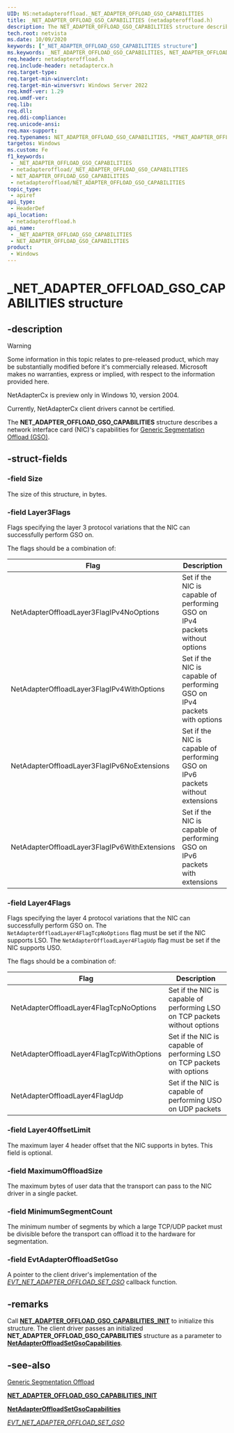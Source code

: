 ```yaml
---
UID: NS:netadapteroffload._NET_ADAPTER_OFFLOAD_GSO_CAPABILITIES
title: _NET_ADAPTER_OFFLOAD_GSO_CAPABILITIES (netadapteroffload.h)
description: The NET_ADAPTER_OFFLOAD_GSO_CAPABILITIES structure describes a network interface card (NIC)'s capabilities for generic send offload (GSO).
tech.root: netvista
ms.date: 10/09/2020
keywords: ["_NET_ADAPTER_OFFLOAD_GSO_CAPABILITIES structure"]
ms.keywords: _NET_ADAPTER_OFFLOAD_GSO_CAPABILITIES, NET_ADAPTER_OFFLOAD_GSO_CAPABILITIES, *PNET_ADAPTER_OFFLOAD_GSO_CAPABILITIES,
req.header: netadapteroffload.h
req.include-header: netadaptercx.h
req.target-type: 
req.target-min-winverclnt: 
req.target-min-winversvr: Windows Server 2022
req.kmdf-ver: 1.29
req.umdf-ver: 
req.lib: 
req.dll: 
req.ddi-compliance: 
req.unicode-ansi: 
req.max-support: 
req.typenames: NET_ADAPTER_OFFLOAD_GSO_CAPABILITIES, *PNET_ADAPTER_OFFLOAD_GSO_CAPABILITIES
targetos: Windows
ms.custom: Fe
f1_keywords:
 - _NET_ADAPTER_OFFLOAD_GSO_CAPABILITIES
 - netadapteroffload/_NET_ADAPTER_OFFLOAD_GSO_CAPABILITIES
 - NET_ADAPTER_OFFLOAD_GSO_CAPABILITIES
 - netadapteroffload/NET_ADAPTER_OFFLOAD_GSO_CAPABILITIES
topic_type:
 - apiref
api_type:
 - HeaderDef
api_location:
 - netadapteroffload.h
api_name:
 - _NET_ADAPTER_OFFLOAD_GSO_CAPABILITIES
 - NET_ADAPTER_OFFLOAD_GSO_CAPABILITIES
product:
 - Windows
---
```


# _NET_ADAPTER_OFFLOAD_GSO_CAPABILITIES structure


## -description

> [!WARNING]
> Some information in this topic relates to pre-released product, which may be substantially modified before it's commercially released. Microsoft makes no warranties, express or implied, with respect to the information provided here.
>
> NetAdapterCx is preview only in Windows 10, version 2004.
>
> Currently, NetAdapterCx client drivers cannot be certified.

The **NET_ADAPTER_OFFLOAD_GSO_CAPABILITIES** structure describes a network interface card (NIC)'s capabilities for [Generic Segmentation Offload (GSO)](/windows-hardware/drivers/netcx/gso-offload).

## -struct-fields

### -field Size

The size of this structure, in bytes.

### -field Layer3Flags

Flags specifying the layer 3 protocol variations that the NIC can successfully perform GSO on.

The flags should be a combination of:

| Flag | Description |
| --- | --- |
| NetAdapterOffloadLayer3FlagIPv4NoOptions | Set if the NIC is capable of performing GSO on IPv4 packets without options |
| NetAdapterOffloadLayer3FlagIPv4WithOptions | Set if the NIC is capable of performing GSO on IPv4 packets with options |
| NetAdapterOffloadLayer3FlagIPv6NoExtensions | Set if the NIC is capable of performing GSO on IPv6 packets without extensions |
| NetAdapterOffloadLayer3FlagIPv6WithExtensions | Set if the NIC is capable of performing GSO on IPv6 packets with extensions |

### -field Layer4Flags

Flags specifying the layer 4 protocol variations that the NIC can successfully perform GSO on. The `NetAdapterOffloadLayer4FlagTcpNoOptions` flag must be set if the NIC supports LSO. The `NetAdapterOffloadLayer4FlagUdp` flag must be set if the NIC supports USO.

The flags should be a combination of:

| Flag | Description |
| --- | --- |
| NetAdapterOffloadLayer4FlagTcpNoOptions | Set if the NIC is capable of performing LSO on TCP packets without options |
| NetAdapterOffloadLayer4FlagTcpWithOptions | Set if the NIC is capable of performing LSO on TCP packets with options |
| NetAdapterOffloadLayer4FlagUdp | Set if the NIC is capable of performing USO on UDP packets |

### -field Layer4OffsetLimit

The maximum layer 4 header offset that the NIC supports in bytes. This field is optional.

### -field MaximumOffloadSize

The maximum bytes of user data that the transport can pass to the NIC driver in a single packet.

### -field MinimumSegmentCount

 
The minimum number of segments by which a large TCP/UDP packet must be divisible before the transport can offload it to the hardware for segmentation.

### -field EvtAdapterOffloadSetGso

A pointer to the client driver's implementation of the [*EVT_NET_ADAPTER_OFFLOAD_SET_GSO*](nc-netadapteroffload-evt_net_adapter_offload_set_gso.md) callback function.

## -remarks

Call [**NET_ADAPTER_OFFLOAD_GSO_CAPABILITIES_INIT**](nf-netadapteroffload-net_adapter_offload_gso_capabilities_init.md) to initialize this structure. The client driver passes an initialized  **NET_ADAPTER_OFFLOAD_GSO_CAPABILITIES** structure as a parameter to [**NetAdapterOffloadSetGsoCapabilities**](nf-netadapteroffload-netadapteroffloadsetgsocapabilities.md).

## -see-also

[Generic Segmentation Offload](/windows-hardware/drivers/netcx/gso-offload)

[**NET_ADAPTER_OFFLOAD_GSO_CAPABILITIES_INIT**](nf-netadapteroffload-net_adapter_offload_gso_capabilities_init.md)

[**NetAdapterOffloadSetGsoCapabilities**](nf-netadapteroffload-netadapteroffloadsetgsocapabilities.md)

[*EVT_NET_ADAPTER_OFFLOAD_SET_GSO*](nc-netadapteroffload-evt_net_adapter_offload_set_gso.md)

